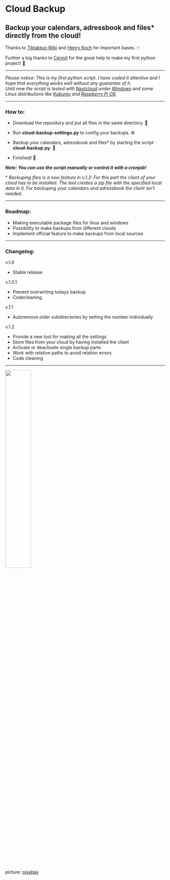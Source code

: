 # Cloud Backup
## Backup your calendars, adressbook and files* directly from the cloud! 


Thanks to [Tiktaktux-Wiki](https://www.tiktaktux.de/doku.php?id=linux:caldav_und_carddav_backup_erstellen) and [Henry Koch](https://www.henrykoch.de/de/python-loeschen-der-aeltesten-files-in-einem-verzeichnis-nur-die-neuesten-x-bleiben-zurueck) for important bases. ✨ 

Further a big thanks to [Cermit](https://twitter.com/Cermit3273?s=20&t=quwG6m5sDXRab5OmeCgPoQ) for the great help to make my first python project! 🎉 

---

_Please notice: This is my first python script. I have coded it attentive and I hope that everything works well without any guarantee of it._  
_Until now the script is tested with [Nextcloud](https://nextcloud.com/) under [Windows](https://www.microsoft.com/de-de/windows/) and some Linux distributions like [Kubuntu](https://kubuntu.org/) and [Raspberry Pi OS](https://www.raspberrypi.com/software/)._

---

### How to:

- Download the repository and put all files in the same directory. 📁

- Run __cloud-backup-settings.py__ to config your backups. ⚙

- Backup your calendars, adressbook and files* by starting the script __cloud-backup.py__. 💾

- Finished! 🎉 

___Note: You can use the script manually or control it with a cronjob!___ 

\* _Backuping files is a new feature in v.1.2: For this part the client of your cloud has to be installed. The tool creates a zip file with the specified local data in it. For backuping your calendars and adressbook the client isn't needed._
  
---  

### Roadmap:

- Making executable package files for linux and windows
- Possibility to make backups from different clouds
- Implement official feature to make backups from local sources

---

### Changelog:

v.1.0
- Stable release  

v.1.0.1
- Prevent overwriting todays backup
- Codecleaning

v.1.1
- Autoremove older subdirectories by setting the number individually

v.1.2
- Provide a new tool for making all the settings
- Store files from your cloud by having installed the client
- Activate or deactivate single backup parts
- Work with relative paths to avoid relation errors
- Code cleaning

---

<img src="https://cdn.pixabay.com/photo/2019/06/14/09/25/cloud-4273197_960_720.png" width="40%">

picture: [pixabay](https://pixabay.com/de/vectors/wolke-m%c3%a4nner-himmel-menschen-4273197/)
